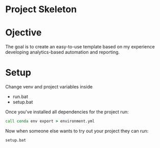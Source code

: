 # Project Skeleton

# Ojective 
The goal is to create an easy-to-use template based on my experience developing analytics-based automation and reporting.

# Setup
Change venv and project variables inside 
- run.bat
- setup.bat

Once you've installed all dependencies for the project run:
``` cmd
call conda env export > environment.yml
```
Now when someone else wants to try out your project they can run:
```cmd
setup.bat
```